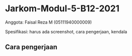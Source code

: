 # Jarkom-Modul-5-B12-2021

Anggota: Faisal Reza M (05111940000009)

Spesifikasi: harus ada screenshot, cara pengerjaan, kendala

## Cara pengerjaan
